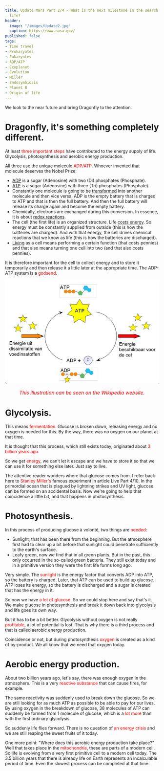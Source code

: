 ```yaml
---
title: Update Mars Part 2/4 - What is the next milestone in the search for extraterrestrial
  life?
header:
  image: "/images/Update2.jpg"
  caption: https://www.nasa.gov/
published: false
tags:
- Time travel
- Prokaryotes
- Eukaryotes
- ADP/ATP
- Exoplanet
- Evolution
- Miller
- Endosymbiosis
- Planet B
- Origin of life
---
```


We look to the near future and bring Dragonfly to the attention.

# Dragonfly, it's something completely different.

At least <span style="color: red;">three important steps</span> have contributed to the energy supply of life. Glycolysis, photosynthesis and aerobic energy production.

All three use the unique molecule <span style="color: red;">ADP/ATP</span>. Whoever invented that molecule deserves the Nobel Prize:
* <u>ADP</u> is a sugar (Adenosine) with two (Di) phosphates (Phosphate).
* <u>ATP</u> is a sugar (Adenosine) with three (Tri) phosphates (Phosphate).
* Constantly one molecule is going to be <u>transformed</u> into another molecule and then vice versa. ADP is the empty battery that is charged to ATP and that is then the full battery. And then the full battery will release its charge again and become the empty battery.
* Chemically, electrons are exchanged during this conversion. In essence, it is about <u>redox reactions</u>.
* The cell (the first life) is an organized structure. Life <u>costs energy</u>. So energy must be constantly supplied from outside (this is how the batteries are charged). And with that energy, the cell drives chemical reactions that we know as life (this is how the batteries are discharged).
* <u>Living</u> as a cell means performing a certain function (that costs pennies) and that also means turning one cell into two (and that also costs pennies).

It is therefore important for the cell to collect energy and to store it temporarily and then release it a little later at the appropriate time. The ADP-ATP system is a <span style="color: red;">godsend</span>.

<div align="center"><img src="/images/ATP.jpg" alt="" width="" height=""></div>

<p style="text-align: center; font-size: 12pt;"><span style="color: red;"><i>This illustration can be seen on the Wikipedia website.</i></span></p>

# Glycolysis.

This means <span style="color: red;">fermentation</span>. Glucose is broken down, releasing energy and no oxygen is needed for this. By the way, there was no oxygen on our planet at that time.

It is thought that this process, which still exists today, originated about <span style="color: red;">3 billion years ago</span>.

So we get <span style="color: red;">energy</span>, we can't let it escape and we have to store it so that we can use it for something else later. Just say to live.

The attentive reader wonders where that glucose comes from. I refer back here to <span style="color: red;">Stanley Miller's </span> famous experiment in article Live Part 4/10. In the primordial ocean that is plagued by lightning strikes and UV light, glucose can be formed on an accidental basis. Now we're going to help that coincidence a little bit, and that happens in photosynthesis.

# Photosynthesis.

In this process of producing glucose à volonté, two things are <span style="color: red;">needed</span>:
* Sunlight, that has been there from the beginning. But the atmosphere first had to clear up a bit before that sunlight could penetrate sufficiently to the earth's surface.
* Leafy green, now we find that in all green plants. But in the past, this only occurred in the so-called green bacteria. They still exist today and in a primitive version they were the first life forms long ago.

Very simple. The <span style="color: red;">sunlight</span> is the energy factor that converts ADP into ATP, so the battery is charged. Later, that ATP can be used to build up glucose. ATP loses its energy, so the battery is discharged and a sugar is created that has the energy in it.

So now we have <span style="color: red;">a lot of glucose</span>. So we could stop here and say that's it. We make glucose in photosynthesis and break it down back into glycolysis and life goes its own way.

But it has to be a bit better. Glycolysis without oxygen is not really <span style="color: red;">profitable</span>, a lot of potential is lost. That is why there is a third process and that is called aerobic energy production.

Coincidence or not, but during photosynthesis <span style="color: red;">oxygen</span> is created as a kind of by-product. We all know that we need that oxygen today.

# Aerobic energy production.
About two billion years ago, let's say, there was enough oxygen in the atmosphere. This is a very <span style="color: red;">reactive substance</span> that can cause fires, for example.

The same reactivity was suddenly used to break down the glucose. So we are still looking for as much ATP as possible to be able to pay for our lives. By using oxygen in the breakdown of glucose, 38 molecules of ATP can suddenly be formed from 1 molecule of glucose, which is a <span style="color: red;">lot more</span> than with the first ordinary glycolysis.

So suddenly life flies forward. There is no question of <span style="color: red;">an energy crisis</span> and we are still reaping the sweet fruits of it today.

One more point: "Where does this aerobic energy production take place?" Well that takes place in the <span style="color: red;">mitochondria</span>, these are parts of a modern cell. So life is evolving from a very first primitive cell to a modern cell today. The 3.5 billion years that there is already life on Earth represents an incalculable period of time. Even the slowest process can be completed at that time.

